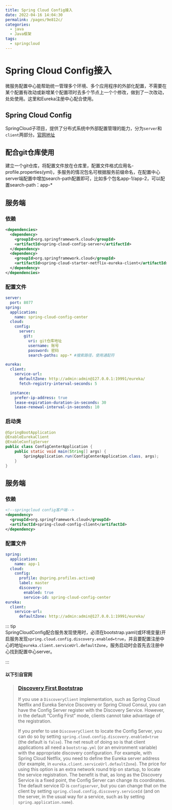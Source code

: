 ```yaml
---
title: Spring Cloud Config接入
date: 2022-04-16 14:04:30
permalink: /pages/9e812c/
categories: 
  - java
  - Java框架
tags: 
  - springcloud
---
```

# Spring Cloud Config接入

微服务配置中心能帮助统一管理多个环境、多个应用程序的外部化配置，不需要在某个配置有改动或新增某个配置项时去多个节点上一个个修改，做到了一次改动，处处使用。这里和Eureka注册中心配合使用。

## Spring Cloud Config

SpringCloud子项目，提供了分布式系统中外部配置管理的能力，分为`server`和`client`两部分。[官网地址](https://spring.io/projects/spring-cloud-config)



## 配合git仓库使用

建立一个git仓库，将配置文件放在仓库里，配置文件格式应用名-profile.properties(yml)，多服务的情况包名可根据服务前缀命名，在配置中心server端配置中增加search-path配置即可，比如多个包名app-1/app-2，可以配置search-path：app-*

## 服务端

### 依赖

```xml
<dependencies>
  <dependency>
    <groupId>org.springframework.cloud</groupId>
    <artifactId>spring-cloud-config-server</artifactId>
  </dependency>
  <dependency>
    <groupId>org.springframework.cloud</groupId>
    <artifactId>spring-cloud-starter-netflix-eureka-client</artifactId>
  </dependency>
</dependencies>
```

### 配置文件

```yaml
server:
  port: 8077
spring:
  application:
    name: spring-cloud-config-center
  cloud:
    config:
      server:
        git:
          uri: git仓库地址
          username: 账号
          password: 密码
          search-paths: app-* #搜索路径，使用通配符

eureka:
  client:
    service-url:
      defaultZone: http://admin:admin@127.0.0.1:19991/eureka/
      fetch-registry-interval-seconds: 5

  instance:
    prefer-ip-address: true
    lease-expiration-duration-in-seconds: 30
    lease-renewal-interval-in-seconds: 10
```

### 启动类

```java
@SpringBootApplication
@EnableEurekaClient
@EnableConfigServer
public class ConfigCenterApplication {
    public static void main(String[] args) {
        SpringApplication.run(ConfigCenterApplication.class, args);
    }
}
```



## 服务端

### 依赖

```xml
<!--springcloud config客户端-->
<dependency>
  <groupId>org.springframework.cloud</groupId>
  <artifactId>spring-cloud-config-client</artifactId>
</dependency>
```

### 配置文件

```yaml
spring:
  application:
    name: app-1
  cloud:
    config:
      profile: @spring.profiles.active@
      label: master
      discovery:
        enabled: true
        service-id: spring-cloud-config-center
eureka:
  client:
    service-url:
      defaultZone: http://admin:admin@127.0.0.1:19991/eureka/
```

::: tip  
SpringCloudConfig配合服务发现使用时，必须在bootstrap.yaml(或环境变量)开启服务发现`spring.cloud.config.discovery.enabled=true`，并且要配置注册中心的地址`eureka.client.serviceUrl.defaultZone`，服务启动时会首先去注册中心找到配置中心server。

:::

#### 以下引自官网

>### [Discovery First Bootstrap](https://docs.spring.io/spring-cloud-config/docs/2.2.8.RELEASE/reference/html/#discovery-first-bootstrap)
>
>If you use a `DiscoveryClient` implementation, such as Spring Cloud Netflix and Eureka Service Discovery or Spring Cloud Consul, you can have the Config Server register with the Discovery Service. However, in the default “Config First” mode, clients cannot take advantage of the registration.
>
>If you prefer to use `DiscoveryClient` to locate the Config Server, you can do so by setting `spring.cloud.config.discovery.enabled=true` (the default is `false`). The net result of doing so is that client applications all need a `bootstrap.yml` (or an environment variable) with the appropriate discovery configuration. For example, with Spring Cloud Netflix, you need to define the Eureka server address (for example, in `eureka.client.serviceUrl.defaultZone`). The price for using this option is an extra network round trip on startup, to locate the service registration. The benefit is that, as long as the Discovery Service is a fixed point, the Config Server can change its coordinates. The default service ID is `configserver`, but you can change that on the client by setting `spring.cloud.config.discovery.serviceId` (and on the server, in the usual way for a service, such as by setting `spring.application.name`).